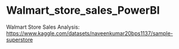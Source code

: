 # Walmart_store_sales_PowerBI

Walmart Store Sales Analysis: https://www.kaggle.com/datasets/naveenkumar20bps1137/sample-superstore
